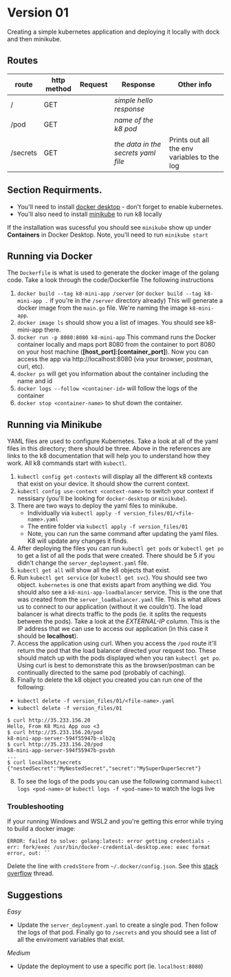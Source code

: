 # Version 01

Creating a simple kubernetes application and deploying it locally with dock and then minikube.

## Routes

| route    | http method | Request | Response                            | Other info                                  |
| -------- | ----------- | ------- | ----------------------------------- | ------------------------------------------- |
| /        | GET         |         | _simple hello response_             |                                             |
| /pod     | GET         |         | _name of the k8 pod_                |                                             |
| /secrets | GET         |         | _the data in the secrets yaml file_ | Prints out all the env variables to the log |

## Section Requirments.

- You'll need to install [docker desktop](https://docs.docker.com/get-docker/) - don't forget to enable kubernetes.
- You'll also need to install [minikube](https://minikube.sigs.k8s.io/docs/start/) to run k8 locally

If the installation was sucessful you should see `minikube` show up under **Containers** in Docker Desktop. Note, you'll need to run `minikube start`

## Running via Docker

The `Dockerfile` is what is used to generate the docker image of the golang code. Take a look through the code/Dockerfile The following instructions

1. `docker build --tag k8-mini-app /server` (or `docker build --tag k8-mini-app .` if you're in the `/server` directory already) This will generate a docker image from the `main.go` file. We're naming the image `k8-mini-app`.
2. `docker image ls` should show you a list of images. You should see k8-mini-app there.
3. `docker run -p 8080:8080 k8-mini-app` This command runs the Docker container locally and maps port 8080 from the container to port 8080 on your host machine (**[host_port]:[container_port]**). Now you can access the app via http://localhost:8080 (via your browser, postman, curl, etc).
4. `docker ps` will get you information about the container including the name and id
5. `docker logs --follow <container-id>` will follow the logs of the container
6. `docker stop <container-name>` to shut down the container.

## Running via Minikube

YAML files are used to configure Kubernetes. Take a look at all of the yaml files in this directory; there should be three. Above in the references are links to the k8 documentation that will help you to understand how they work. All k8 commands start with `kubectl`.

1. `kubectl config get-contexts` will display all the different k8 contexts that exist on your device. It should show the current context.
2. `kubectl config use-context <context-name>` to switch your context if nessisary (you'll be looking for `docker-desktop` or `minikube`).
3. There are two ways to deploy the yaml files to minikube.
   - Individually via `kubectl apply -f version_files/01/<file-name>.yaml`
   - The entire folder via `kubectl apply -f version_files/01`
   - Note, you can run the same command after updating the yaml files. K8 will update any changes it finds.
4. After deploying the files you can run `kubectl get pods` or `kubectl get po` to get a list of all the pods that were created. There should be 5 if you didn't change the `server_deployment.yaml` file.
5. `kubectl get all` will show all the k8 objects that exist.
6. Run `kubectl get service` (or `kubectl get svc`). You should see two object. `kubernetes` is one that exists apart from anything we did. You should also see a `k8-mini-app-loadbalancer` service. This is the one that was created from the `server_loadbalancer.yaml` file. This is what allows us to connect to our application (without it we couldn't). The load balancer is what directs traffic to the pods (ie. it splits the requests between the pods). Take a look at the _EXTERNAL-IP_ column. This is the IP address that we can use to access our application (in this case it should be **localhost**).
7. Access the application using curl. When you access the `/pod` route it'll return the pod that the load balancer directed your request too. These should match up with the pods displayed when you ran `kubectl get po`. Using curl is best to demonstrate this as the browser/postman can be continually directed to the same pod (probably of caching).
8. Finally to delete the k8 object you created you can run one of the following:
  - `kubectl delete -f version_files/01/<file-name>.yaml`
  - `kubectl delete -f version_files/01`

   ```
   $ curl http://35.233.156.20
   Hello, From K8 Mini App ouo <3
   $ curl http://35.233.156.20/pod
   k8-mini-app-server-594f55947b-xlb2q
   $ curl http://35.233.156.20/pod
   k8-mini-app-server-594f55947b-psvbh
   ...
   $ curl localhost/secrets
   {"nestedSecret":"MyNestedSecret","secret":"MySuperDuperSecret"}
   ```
8. To see the logs of the pods you can use the following command `kubectl logs <pod-name>` or `kubectl logs -f <pod-name>` to watch the logs live

### Troubleshooting

If your running Windows and WSL2 and you're getting this error while trying to build a docker image:

```
ERROR: failed to solve: golang:latest: error getting credentials - err: fork/exec /usr/bin/docker-credential-desktop.exe: exec format error, out: ``
```

Delete the line with `credsStore` from `~/.docker/config.json`. See this [stack overflow](https://stackoverflow.com/questions/65896681/exec-docker-credential-desktop-exe-executable-file-not-found-in-path) thread.

## Suggestions

_Easy_

- Update the `server_deployment.yaml` to create a single pod. Then follow the logs of that pod. Finally go to `/secrets` and you should see a list of all the enviroment variables that exist. 

_Medium_

- Update the deployment to use a specific port (ie. `localhost:8080`)